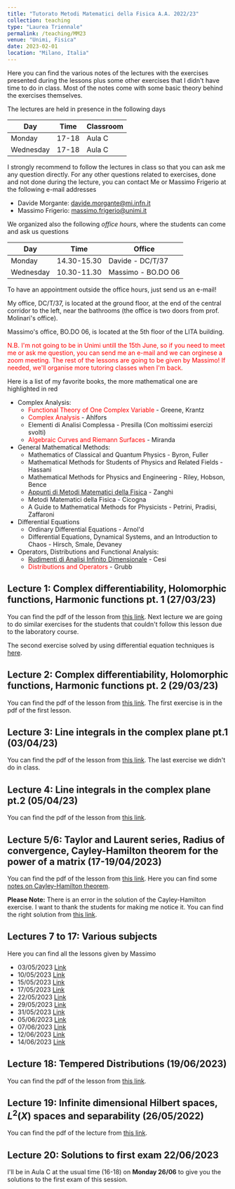 ```yaml
---
title: "Tutorato Metodi Matematici della Fisica A.A. 2022/23"
collection: teaching
type: "Laurea Triennale"
permalink: /teaching/MM23
venue: "Unimi, Fisica"
date: 2023-02-01
location: "Milano, Italia"
---
```


Here you can find the various notes of the lectures with the exercises presented during the lessons plus some other exercises that I didn't have time to do in class. Most of the notes come with some basic theory behind the exercises themselves.

The lectures are held in presence in the following days

| Day       | Time            | Classroom                             |
| --------  | --------------- | ------------------------------------- |
| Monday    |  17-18          | Aula C                                |
| Wednesday |  17-18          | Aula C                                |

I strongly recommend to follow the lectures in class so that you can ask me any question directly. For any other questions related to exercises, done and not done during the lecture, you can contact Me or Massimo Frigerio at the following e-mail addresses

* Davide Morgante: davide.morgante@mi.infn.it
* Massimo Frigerio: massimo.frigerio@unimi.it

We organized also the following *office hours*, where the students can come and ask us questions

| Day       | Time            | Office                                |
| --------  | --------------- | ------------------------------------- |
| Monday    |  14.30-15.30    | Davide - DC/T/37                      |
| Wednesday |  10.30-11.30    | Massimo - BO.DO 06                    |      


To have an appointment outside the office hours, just send us an e-mail!

My office, DC/T/37, is located at the ground floor, at the end of the central corridor to the left, near the bathrooms (the office is two doors from prof. Molinari's office).

Massimo's office, BO.DO 06, is located at the 5th floor of the LITA building.

<span style="color:red">N.B. I'm not going to be in Unimi untill the 15th June, so if you need to meet me or ask me question, you can send me an e-mail and we can orginese a zoom meeting. The rest of the lessons are going to be given by Massimo! If needed, we'll organise more tutoring classes when I'm back.</span>


Here is a list of my favorite books, the more mathematical one are highlighted in red  

  * Complex Analysis:
    * <span style="color:red">Functional Theory of One Complex Variable</span> - Greene, Krantz
    * <span style="color:red">Complex Analysis</span> - Ahlfors
    * Elementi di Analisi Complessa - Presilla (Con moltissimi esercizi svolti)
    * <span style="color:red">Algebraic Curves and Riemann Surfaces</span> - Miranda
  * General Mathematical Methods:
    * Mathematics of Classical and Quantum Physics - Byron, Fuller
    * Mathematical Methods for Students of Physics and Related Fields - Hassani
    * Mathematical Methods for Physics and Engineering - Riley, Hobson, Bence
    * [Appunti di Metodi Matematici della Fisica](https://www.ge.infn.it/~zanghi/metodi/ZUL.pdf) - Zanghì
    * Metodi Matematici della Fisica - Cicogna
    * A Guide to Mathematical Methods for Physicists - Petrini, Pradisi, Zaffaroni
  * Differential Equations
    * Ordinary Differential Equations - Arnol'd
    * Differential Equations, Dynamical Systems, and an Introduction to Chaos - Hirsch, Smale, Devaney
  * Operators, Distributions and Functional Analysis:
    * [Rudimenti di Analisi Infinito Dimensionale](https://www.roma1.infn.it/~cesi/rudimenti/RAID-s-v03.pdf) - Cesi
    * <span style="color:red">Distributions and Operators</span> - Grubb

## Lecture 1: Complex differentiability, Holomorphic functions, Harmonic functions pt. 1 (27/03/23)
You can find the pdf of the lesson from [this link](http://DavideMorgante.github.io/files/Lezione1.pdf).
Next lecture we are going to do similar exercises for the students that couldn't follow this lesson due to the laboratory course.

The second exercise solved by using differential equation techniques is [here](http://DavideMorgante.github.io/files/Lezione1_2.pdf).

## Lecture 2: Complex differentiability, Holomorphic functions, Harmonic functions pt. 2 (29/03/23)
You can find the pdf of the lesson from [this link](http://DavideMorgante.github.io/files/Lezione1_3.pdf). The first exercise is in the pdf of the first lesson.

## Lecture 3: Line integrals in the complex plane pt.1 (03/04/23)
You can find the pdf of the lesson from [this link](http://DavideMorgante.github.io/files/Integrali_1.pdf). The last exercise we didn't do in class.

## Lecture 4: Line integrals in the complex plane pt.2 (05/04/23)
You can find the pdf of the lesson from [this link](http://DavideMorgante.github.io/files/Metodi23/5-04-23_Frigerio.pdf).

## Lecture 5/6: Taylor and Laurent series, Radius of convergence, Cayley-Hamilton theorem for the power of a matrix (17-19/04/2023)
You can find the pdf of the lesson from [this link](http://DavideMorgante.github.io/files/Lezione2.pdf).
Here you can find some [notes on Cayley-Hamilton theorem](https://web.mit.edu/2.151/www/Handouts/CayleyHamilton.pdf).

**Please Note:** There is an error in the solution of the Cayley-Hamilton exercise. I want to thank the students for making me notice it. You can find the right solution from [this link](http://DavideMorgante.github.io/files/CH_corretto.pdf).

## Lectures 7 to 17: Various subjects
Here you can find all the lessons given by Massimo
  - 03/05/2023 [Link](http://DavideMorgante.github.io/files/Metodi23/3-05-23_Frigerio.pdf)
  - 10/05/2023 [Link](http://DavideMorgante.github.io/files/Metodi23/10-05-23_Frigerio.pdf)
  - 15/05/2023 [Link](http://DavideMorgante.github.io/files/Metodi23/15-05-23_Frigerio.pdf)
  - 17/05/2023 [Link](http://DavideMorgante.github.io/files/Metodi23/17-05-23_Frigerio.pdf)
  - 22/05/2023 [Link](http://DavideMorgante.github.io/files/Metodi23/22-05-23_Frigerio.pdf)
  - 29/05/2023 [Link](http://DavideMorgante.github.io/files/Metodi23/29-05-23_Frigerio.pdf)
  - 31/05/2023 [Link](http://DavideMorgante.github.io/files/Metodi23/31-05-23_Frigerio.pdf)
  - 05/06/2023 [Link](http://DavideMorgante.github.io/files/Metodi23/5-06-23_Frigerio.pdf)
  - 07/06/2023 [Link](http://DavideMorgante.github.io/files/Metodi23/7-06-23_Frigerio.pdf)
  - 12/06/2023 [Link](http://DavideMorgante.github.io/files/Metodi23/12-06-23_Frigerio.pdf)
  - 14/06/2023 [Link](http://DavideMorgante.github.io/files/Metodi23/14-06-23_Frigerio.pdf)

## Lecture 18: Tempered Distributions (19/06/2023)
You can find the pdf of the lesson from [this link](http://DavideMorgante.github.io/files/Lezione15.pdf).

## Lecture 19: Infinite dimensional Hilbert spaces, $L^2(X)$ spaces and separability (26/05/2022)
You can find the pdf of the lecture from [this link](http://DavideMorgante.github.io/files/Lezione11.pdf).

## Lecture 20: Solutions to first exam 22/06/2023
I'll be in Aula C at the usual time (16-18) on **Monday 26/06** to give you the solutions to the first exam of this session.
